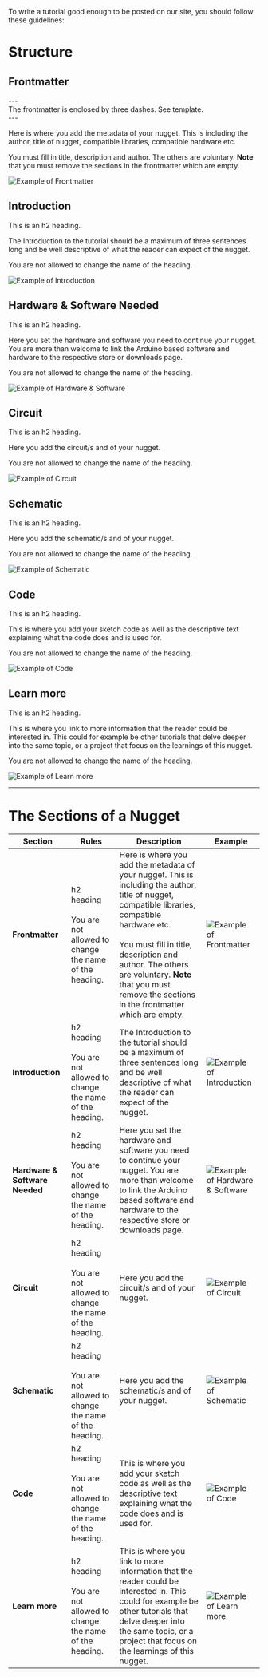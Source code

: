 To write a tutorial good enough to be posted on our site, you should follow these guidelines:

# Structure

## Frontmatter

\--- <br>
The frontmatter is enclosed by three dashes. See template.<br>
\---

Here is where you add the metadata of your nugget. This is including the author, title of nugget, compatible libraries, compatible hardware etc.

You must fill in title, description and author. The others are voluntary. **Note** that you must remove the sections in the frontmatter which are empty.

![Example of Frontmatter](assets/frontmatter.png)

## Introduction

This is an h2 heading.

The Introduction to the tutorial should be a maximum of three sentences long and be well descriptive of what the reader can expect of the nugget.

You are not allowed to change the name of the heading.

![Example of Introduction](assets/nug-intro.png)

## Hardware & Software Needed

This is an h2 heading.

Here you set the hardware and software you need to continue your nugget. You are more than welcome to link the Arduino based software and hardware to the respective store or downloads page.

You are not allowed to change the name of the heading.

![Example of Hardware & Software](assets/nug-hardware.png)

## Circuit

This is an h2 heading.

Here you add the circuit/s and of your nugget.

You are not allowed to change the name of the heading.

![Example of Circuit](assets/nug-circuit.png)

## Schematic

This is an h2 heading.

Here you add the schematic/s and of your nugget.

You are not allowed to change the name of the heading.

![Example of Schematic](assets/nug-schematic.png)

## Code

This is an h2 heading.

This is where you add your sketch code as well as the descriptive text explaining what the code does and is used for.

You are not allowed to change the name of the heading.

![Example of Code](assets/nug-code.png)

## Learn more

This is an h2 heading.

This is where you link to more information that the reader could be interested in. This could for example be other tutorials that delve deeper into the same topic, or a project that focus on the learnings of this nugget.

You are not allowed to change the name of the heading.

![Example of Learn more](assets/nug-learn.png)

<hr>

# The Sections of a Nugget

|Section|Rules|Description|Example|
|-------|-----|-----------|-------|
|**Frontmatter**|h2 heading <br><br> You are not allowed to change the name of the heading.|Here is where you add the metadata of your nugget. This is including the author, title of nugget, compatible libraries, compatible hardware etc. <br><br> You must fill in title, description and author. The others are voluntary. **Note** that you must remove the sections in the frontmatter which are empty.|![Example of Frontmatter](assets/frontmatter.png)|
|**Introduction**|h2 heading <br><br> You are not allowed to change the name of the heading.|The Introduction to the tutorial should be a maximum of three sentences long and be well descriptive of what the reader can expect of the nugget.|![Example of Introduction](assets/nug-intro.png)|
|**Hardware & Software Needed**|h2 heading <br><br> You are not allowed to change the name of the heading.|Here you set the hardware and software you need to continue your nugget. You are more than welcome to link the Arduino based software and hardware to the respective store or downloads page.|![Example of Hardware & Software](assets/nug-hardware.png)|
|**Circuit**|h2 heading <br><br> You are not allowed to change the name of the heading.|Here you add the circuit/s and of your nugget.|![Example of Circuit](assets/nug-circuit.png)|
|**Schematic**|h2 heading <br><br> You are not allowed to change the name of the heading.|Here you add the schematic/s and of your nugget.|![Example of Schematic](assets/nug-schematic.png)|
|**Code**|h2 heading <br><br> You are not allowed to change the name of the heading.|This is where you add your sketch code as well as the descriptive text explaining what the code does and is used for.|![Example of Code](assets/nug-code.png)|
|**Learn more**|h2 heading <br><br> You are not allowed to change the name of the heading.|This is where you link to more information that the reader could be interested in. This could for example be other tutorials that delve deeper into the same topic, or a project that focus on the learnings of this nugget.|![Example of Learn more](assets/nug-learn.png)|